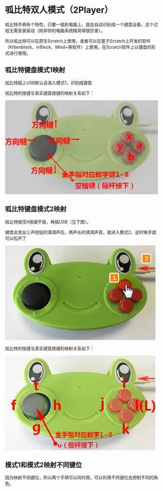 # 呱比特双人模式（2Player）

呱比特手柄有个特性，只要一插到电脑上，就会自动识别成一个键盘设备。这个过程无需安装驱动（除非你的电脑系统精简得很厉害）。

所以呱比特可以在原生Scratch上使用，或者可以在基于Scratch上开发的软件（Kittenblock、mBlock、Mind+等软件）上使用。在Scratch软件上以键盘的形式进行使用。

## 呱比特键盘模式1映射

呱比特插上USB默认会进入模式1，识别成键盘

呱比特的按键与真实键盘按键的映射关系如下：

![](./images/c10_02.png)

## 呱比特键盘模式2映射

呱比特按住X按键不放，再插USB（见下图）。

键盘会发出三声短促的滴滴声后，两声长的滴滴声音，就进入模式2。这时候手就可以松开了

![](./images/c12_02.png)

呱比特的按键与真实键盘按键的映射关系如下：

![](./images/c12_01.png)

## 模式1和模式2映射不同键位

因为映射不同键位，所以两个手柄可以同时用，可以利用不同键位去控制不同的角色。

